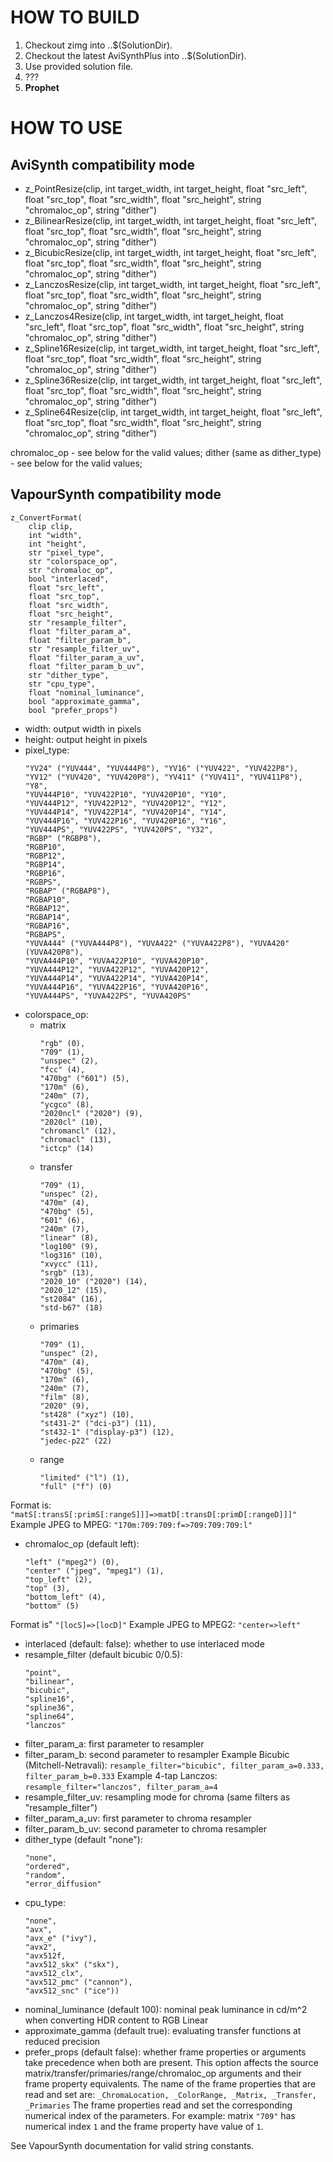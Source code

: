 # HOW TO BUILD

1. Checkout zimg into ..\$(SolutionDir).
2. Checkout the latest AviSynthPlus into ..\$(SolutionDir).
3. Use provided solution file.
4. ???
5. **Prophet**

# HOW TO USE
## AviSynth compatibility mode
- z_PointResize(clip, int target_width, int target_height, float "src_left", float "src_top", float "src_width", float "src_height", string "chromaloc_op", string "dither")
- z_BilinearResize(clip, int target_width, int target_height, float "src_left", float "src_top", float "src_width", float "src_height", string "chromaloc_op", string "dither")
- z_BicubicResize(clip, int target_width, int target_height, float "src_left", float "src_top", float "src_width", float "src_height", string "chromaloc_op", string "dither")
- z_LanczosResize(clip, int target_width, int target_height, float "src_left", float "src_top", float "src_width", float "src_height", string "chromaloc_op", string "dither")
- z_Lanczos4Resize(clip, int target_width, int target_height, float "src_left", float "src_top", float "src_width", float "src_height", string "chromaloc_op", string "dither")
- z_Spline16Resize(clip, int target_width, int target_height, float "src_left", float "src_top", float "src_width", float "src_height", string "chromaloc_op", string "dither")
- z_Spline36Resize(clip, int target_width, int target_height, float "src_left", float "src_top", float "src_width", float "src_height", string "chromaloc_op", string "dither")
- z_Spline64Resize(clip, int target_width, int target_height, float "src_left", float "src_top", float "src_width", float "src_height", string "chromaloc_op", string "dither")

chromaloc_op - see below for the valid values;
dither (same as dither_type) - see below for the valid values;

## VapourSynth compatibility mode
```
z_ConvertFormat(
    clip clip,
    int "width",
    int "height",
    str "pixel_type",
    str "colorspace_op",
    str "chromaloc_op",
    bool "interlaced",
    float "src_left",
    float "src_top",
    float "src_width",
    float "src_height",
    str "resample_filter",
    float "filter_param_a",
    float "filter_param_b",
    str "resample_filter_uv",
    float "filter_param_a_uv",
    float "filter_param_b_uv",
    str "dither_type",
	str "cpu_type",
	float "nominal_luminance",
	bool "approximate_gamma",
    bool "prefer_props")
```        
- width: output width in pixels
- height: output height in pixels
- pixel_type:
    ```
    "YV24" ("YUV444", "YUV444P8"), "YV16" ("YUV422", "YUV422P8"), "YV12" ("YUV420", "YUV420P8"), "YV411" ("YUV411", "YUV411P8"), "Y8",
    "YUV444P10", "YUV422P10", "YUV420P10", "Y10",
    "YUV444P12", "YUV422P12", "YUV420P12", "Y12",
    "YUV444P14", "YUV422P14", "YUV420P14", "Y14",
    "YUV444P16", "YUV422P16", "YUV420P16", "Y16",
    "YUV444PS", "YUV422PS", "YUV420PS", "Y32",
    "RGBP" ("RGBP8"),
    "RGBP10",
    "RGBP12",
    "RGBP14",
    "RGBP16",
    "RGBPS",
    "RGBAP" ("RGBAP8"),
    "RGBAP10",
    "RGBAP12",
    "RGBAP14",
    "RGBAP16",
    "RGBAPS",
    "YUVA444" ("YUVA444P8"), "YUVA422" ("YUVA422P8"), "YUVA420" (YUVA420P8"),
    "YUVA444P10", "YUVA422P10", "YUVA420P10",
    "YUVA444P12", "YUVA422P12", "YUVA420P12",
    "YUVA444P14", "YUVA422P14", "YUVA420P14",
    "YUVA444P16", "YUVA422P16", "YUVA420P16",
    "YUVA444PS", "YUVA422PS", "YUVA420PS"
    ```
- colorspace_op:
	- matrix
        ```
        "rgb" (0),
        "709" (1),
        "unspec" (2),
        "fcc" (4),
        "470bg" ("601") (5),
        "170m" (6),
        "240m" (7),
        "ycgco" (8),
        "2020ncl" ("2020") (9),
        "2020cl" (10),
        "chromancl" (12),
        "chromacl" (13),
        "ictcp" (14)
        ```
	- transfer
        ```
        "709" (1),
        "unspec" (2),
        "470m" (4),
        "470bg" (5),
        "601" (6),
        "240m" (7), 
        "linear" (8),
        "log100" (9),
        "log316" (10),
        "xvycc" (11),
        "srgb" (13),
        "2020_10" ("2020") (14),
        "2020_12" (15),
        "st2084" (16),
        "std-b67" (18)
        ```
	- primaries
        ```
        "709" (1),
        "unspec" (2),
        "470m" (4),
        "470bg" (5),
        "170m" (6),
        "240m" (7),
        "film" (8),
        "2020" (9),
        "st428" ("xyz") (10),
        "st431-2" ("dci-p3") (11),
        "st432-1" ("display-p3") (12),
        "jedec-p22" (22)
        ```
	- range
        ```
        "limited" ("l") (1),
        "full" ("f") (0)
        ```
Format is: `"matS[:transS[:primS[:rangeS]]]=>matD[:transD[:primD[:rangeD]]]"`
Example JPEG to MPEG: `"170m:709:709:f=>709:709:709:l"`
- chromaloc_op (default left):
    ```
    "left" ("mpeg2") (0),
    "center" ("jpeg", "mpeg1") (1),
    "top_left" (2),
    "top" (3),
    "bottom_left" (4),
    "bottom" (5)
    ```
Format is" `"[locS]=>[locD]"`
Example JPEG to MPEG2: `"center=>left"`
- interlaced (default: false): whether to use interlaced mode 
- resample_filter (default bicubic 0/0.5):
    ```
    "point",
    "bilinear",
    "bicubic",
    "spline16",
    "spline36",
    "spline64",
    "lanczos"
    ```
- filter_param_a: first parameter to resampler
- filter_param_b: second parameter to resampler
Example Bicubic (Mitchell-Netravali): `resample_filter="bicubic", filter_param_a=0.333, filter_param_b=0.333`
Example 4-tap Lanczos: `resample_filter="lanczos", filter_param_a=4`
- resample_filter_uv: resampling mode for chroma (same filters as "resample_filter")
- filter_param_a_uv: first parameter to chroma resampler
- filter_param_b_uv: second parameter to chroma resampler
- dither_type (default "none"):
    ```
    "none",
    "ordered",
    "random",
    "error_diffusion"
    ```
- cpu_type:
    ```
    "none",
    "avx",
    "avx_e" ("ivy"),
    "avx2",
    "avx512f,
    "avx512_skx" ("skx"),
    "avx512_clx",
    "avx512_pmc" ("cannon"),
    "avx512_snc" ("ice"))
    ```
- nominal_luminance (default 100): nominal peak luminance in cd/m^2 when converting HDR content to RGB Linear
- approximate_gamma (default true): evaluating transfer functions at reduced precision
- prefer_props (default false): whether frame properties or arguments take precedence when both are present. This option affects the source matrix/transfer/primaries/range/chromaloc_op arguments and their frame property equivalents.
The name of the frame properties that are read and set are: `_ChromaLocation, _ColorRange, _Matrix, _Transfer, _Primaries`
The frame properties read and set the corresponding numerical index of the parameters. For example: matrix `"709"` has numerical index `1` and the frame property have value of `1`.

See VapourSynth documentation for valid string constants.